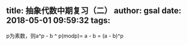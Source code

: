 title: 抽象代数中期复习（二）
author: gsal
date: 2018-05-01 09:59:32
tags:
---
p为素数，则a^p - b ^ p(modp)= a - b = (a - b)^p 

